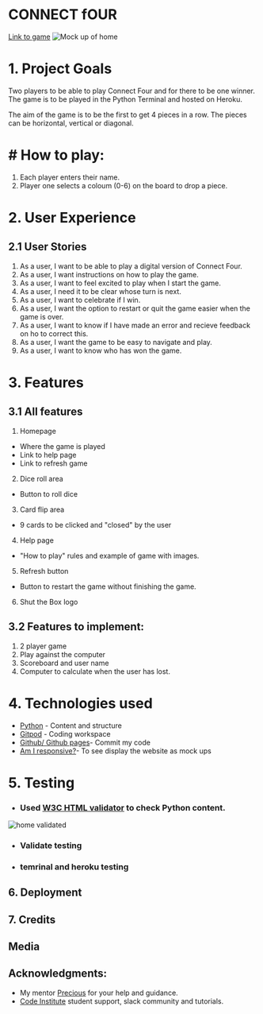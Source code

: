 # CONNECT fOUR
[Link to game](https://connect-four-by-ange.herokuapp.com//)
![Mock up of home](readmeimages/mockup.png)


# 1. Project Goals
Two players to be able to play Connect Four and for there to be one winner. The game is to be played in the Python Terminal and hosted on Heroku. 

The aim of the game is to be the first to get 4 pieces in a row. The pieces can be horizontal, vertical or diagonal. 

# #  How to play:
1. Each player enters their name.
2. Player one selects a coloum (0-6) on the board to drop a piece. 


# 2. User Experience

## 2.1 User Stories 
1. As a user, I want to be able to play a digital version of Connect Four. 
2. As a user, I want instructions on how to play the game.
3. As a user, I want to feel excited to play when I start the game.
4. As a user, I need it to be clear whose turn is next. 
5. As a user, I want to celebrate if I win. 
6. As a user, I want the option to restart or quit the game easier when the game is over. 
7. As a user, I want to know if I have made an error and recieve feedback on ho to correct this. 
8. As a user, I want the game to be easy to navigate and play. 
9. As a user, I want to know who has won the game. 

# 3. Features

## 3.1 All features

1. Homepage
* Where the game is played
* Link to help page
* Link to refresh game
2. Dice roll area
* Button to roll dice
3. Card flip area
* 9 cards to be clicked and "closed" by the user 
4. Help page
* "How to play" rules and example of game with images.
5. Refresh button
* Button to restart the game without finishing the game.
6. Shut the Box logo

## 3.2 Features to implement:
1. 2 player game
2. Play against the computer
3. Scoreboard and user name
4. Computer to calculate when the user has lost.



# 4. Technologies used 
* [Python](https://en.wikipedia.org/wiki/Python_(programming_language)) - Content and structure
* [Gitpod](https://www.gitpod.io/) - Coding workspace
* [Github/ Github pages](https://github.com/)- Commit my code
* [Am I responsive?](http://ami.responsivedesign.is/#)- To see display the website as mock ups  

# 5. Testing 
 - ### Used [W3C HTML validator](https://validator.w3.org/#validate_by_input) to check Python content.
![home validated]()
- ### Validate testing
- ### temrinal and heroku testing

## 6. Deployment



## 7. Credits

## Media



## Acknowledgments:
* My mentor [Precious](https://www.linkedin.com/in/precious-ijege-908a00168/?originalSubdomain=ng) for your help and guidance. 
* [Code Institute](https://codeinstitute.net/) student support, slack community and tutorials. 